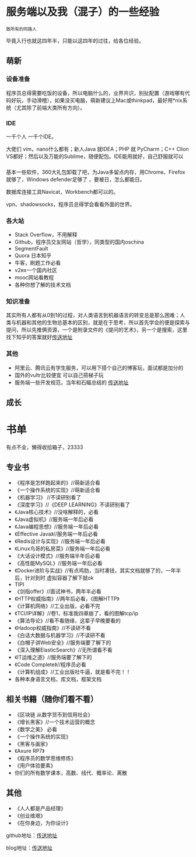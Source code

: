# 服务端以及我（混子）的一些经验
	致所有的同路人

毕竟入行也就这四年半，只能以这四年的过往，给各位经验。

## 萌新

### 设备准备
程序员总得需要吃饭的设备，所以电脑什么的，业界共识，别扯配置（游戏哪有代码好玩，手动滑稽），如果没买电脑，萌新建议上Mac或thinkpad，最好用*nix系统（尤其除了前端大类所有方向）。

### IDE
一千个人 一千个IDE。

大佬们 vim，nano什么都有；新人Java 就IDEA；PHP 就 PyCharm；C++ Clion VS都好；然后以及万能的Sublime，随便配包。IDE能用就好，自己舒服就可以
###
基本一些软件，360大礼包卸载了吧，为Java多留点内存，用Chrome、Firefox就够了，Windows defender足够了 ，要被日，怎么都能日。

数据库连接工具Navicat，Workbench都可以的。

 vpn、shadowsocks，程序员总得学会看看外面的世界。
 
### 各大站

 * Stack Overflow，不用解释
 * Github，程序员交友网站（哲学），同类型的国内oschina
 * SegmentFault
 * Quora 日本知乎
 * 牛客，刷题工作必看
 * v2ex一个国内社区
 * mooc网站看教程
 * 各种你想了解的技术文档



### 知识准备

其实所有人都有从0到1的过程，对人类语言到机器语言的转变总是那么困难；人类与机器和其他的生物总基本的区别，就是在于思考，所以首先学会的便是探索与提问，所以先推俩资源，一个是附录文件的《提问的艺术》，另一个是搜索，这里找下知乎的答案就好<a href = "https://www.zhihu.com/question/28013848/answer/62475371">传送地址</a>

### 其他

* 阿里云、腾讯云有学生服务，可以用下搭个自己的博客玩，面试都是加分的
* 国外的vultr比较便宜 可以自己搭梯子玩
* 服务端一些开发规范，当年和石瞄总结的 <a href = "https://github.com/noFloat/team-ruler/blob/master/global.markdown">传送地址</a>

## 成长
	

# 书单

有点不全，懒得收拾箱子，23333

## 专业书

*  《程序是怎样跑起来的》//萌新适合看
*  《一个操作系统的实现》//萌新适合看
*  《机器学习》 //不读研别看了
*  《深度学习》//《DEEP LEARNING》不读研别看了
*  《Java核心技术》//没啥解释的，必看
*  《Java虚拟机》//服务端一年后必看
*  《Java编程思想》//服务端一年后必看
*  《Effective Java》//服务端一年后必看
*  《Redis设计与实现》//服务端一年后必看
*  《Linux鸟哥的私房菜》//服务端一年后必看
*  《大话设计模式》//服务端半年后必看
*  《高性能MySQL》//服务端一年后必看
*  《Docker进阶与实战》//有点鸡肋，当时凑钱，其实文档就够了的，一年半后，针对到时 虚拟容器了解下就ok
*  TIPI 
*  《剑指offer》//面试神书，两年半必看
*  《HTTP权威指南》//两年后必看，《图解HTTP》
*  《计算机网络》//工业出版，必看不完
*  《TCI/IP详解》//卷1，标准我四章崩了，看的图解tcp/ip
*  《算法导论》//看不看随缘，这辈子早晚要看的
*  《Hadoop权威指南》//不读研不看
*  《白话大数据与机器学习》//不读研不看
*  《白帽子讲Web安全》//服务端要了解下的
*  《深入理解ElasticSearch》//无所谓看不看
*  《IT运维之道》//服务端要了解下的
*  《Code Complete》//程序员必看
*  《计算机组成》//工业出版社牛逼，就是看不完！！
*  各种本身语言文档，库文档，框架文档 
 
## 相关书籍（随你们看不看）

*  《区块链 从数字货币到信用社会》
*  《增长黑客》//一个技术运营的概念
*  《数学之美》 必看
*  《一个操作系统的实现》
*  《黑客与画家》
*  《Axure RP7》
*  《程序员的数学思维修炼》
*  	《用户体验要素》
*  你们的所有数学课本，高数、线代、概率论、离散

## 其他

* 《人人都是产品经理》
* 《创业维艰》
* 《在你身边，为你设计》



github地址：<a href = "https://github.com/noFloat">传送地址</a>

blog地址：<a href = "http://blog.nofloat.cn">传送地址</a>

